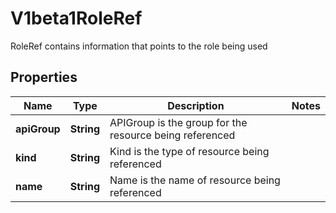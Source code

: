 

# V1beta1RoleRef

RoleRef contains information that points to the role being used
## Properties

Name | Type | Description | Notes
------------ | ------------- | ------------- | -------------
**apiGroup** | **String** | APIGroup is the group for the resource being referenced | 
**kind** | **String** | Kind is the type of resource being referenced | 
**name** | **String** | Name is the name of resource being referenced | 



